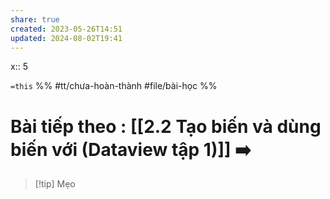 ```yaml
---
share: true
created: 2023-05-26T14:51
updated: 2024-08-02T19:41
---
```

x:: 5

`=this`
%%
#tt/chưa-hoàn-thành
#file/bài-học
%%
# Bài tiếp theo : [[2.2 Tạo biến và dùng biến với (Dataview tập 1)]] ➡️

> [!tip] Mẹo
